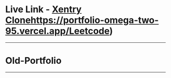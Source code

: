 # Live Link - [Xentry Clone](https://animated-website-plum.vercel.app/)https://portfolio-omega-two-95.vercel.app/Leetcode)
---
# Old-Portfolio
---
